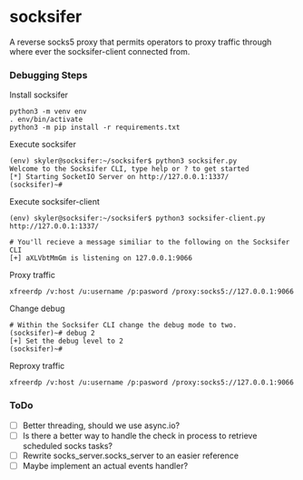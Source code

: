 # socksifer
A reverse socks5 proxy that permits operators to proxy traffic through where ever the socksifer-client connected from. 

### Debugging Steps
Install socksifer
```
python3 -m venv env
. env/bin/activate
python3 -m pip install -r requirements.txt
```

Execute socksifer
```
(env) skyler@socksifer:~/socksifer$ python3 socksifer.py 
Welcome to the Socksifer CLI, type help or ? to get started
[*] Starting SocketIO Server on http://127.0.0.1:1337/
(socksifer)~#
```

Execute socksifer-client
```
(env) skyler@socksifer:~/socksifer$ python3 socksifer-client.py http://127.0.0.1:1337/

# You'll recieve a message similiar to the following on the Socksifer CLI
[+] aXLVbtMmGm is listening on 127.0.0.1:9066
```

Proxy traffic
```
xfreerdp /v:host /u:username /p:pasword /proxy:socks5://127.0.0.1:9066
```

Change debug
```
# Within the Socksifer CLI change the debug mode to two.
(socksifer)~# debug 2
[+] Set the debug level to 2
(socksifer)~#
```

Reproxy traffic
```
xfreerdp /v:host /u:username /p:pasword /proxy:socks5://127.0.0.1:9066
```


### ToDo

- [ ] Better threading, should we use async.io?
- [ ] Is there a better way to handle the check in process to retrieve scheduled socks tasks?
- [ ] Rewrite socks_server.socks_server to an easier reference
- [ ] Maybe implement an actual events handler? 

